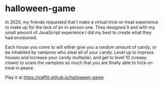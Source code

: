 # halloween-game

In 2020, my friends requested that I make a virtual trick-or-treat experience to make up
for the lack of an in-person one. They designed it and with my small amount of JavaScript
experience I did my best to create what they had envisioned. 

Each house you come to will either give you a random amount of candy, or be inhabited by
vampires who steal all of your candy. Level up to impress houses and increase your candy
multiplier, and get to level 10 (creepy clown) to scare the vampires so much that you are
finally able to trick-or-treat in peace.

Play it at https://jraffill.github.io/halloween-game
